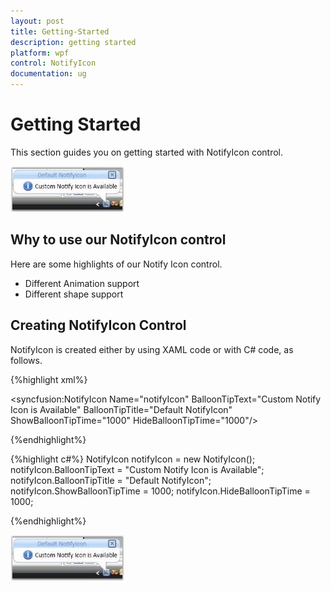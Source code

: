 ```yaml
---
layout: post
title: Getting-Started
description: getting started
platform: wpf
control: NotifyIcon
documentation: ug
---
```


# Getting Started

This section guides you on getting started with NotifyIcon control. 

![](Getting-Started_images/Getting-Started_img1.jpeg)



## Why to use our NotifyIcon control

Here are some highlights of our Notify Icon control.

* Different Animation support
* Different shape support

## Creating NotifyIcon Control


NotifyIcon is created either by using XAML code or with C# code, as follows.


{%highlight xml%}



<syncfusion:NotifyIcon Name="notifyIcon" BalloonTipText="Custom Notify 
Icon is Available" BalloonTipTitle="Default NotifyIcon" 
ShowBalloonTipTime="1000" HideBalloonTipTime="1000"/>

{%endhighlight%}

{%highlight c#%}
NotifyIcon notifyIcon = new NotifyIcon();
notifyIcon.BalloonTipText = "Custom Notify Icon is Available";
notifyIcon.BalloonTipTitle = "Default NotifyIcon";
notifyIcon.ShowBalloonTipTime = 1000;
notifyIcon.HideBalloonTipTime = 1000;

{%endhighlight%}



![](Getting-Started_images/Getting-Started_img2.jpeg)


